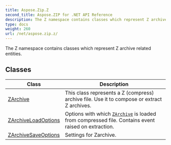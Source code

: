 ```yaml
---
title: Aspose.Zip.Z
second_title: Aspose.ZIP for .NET API Reference
description: The Z namespace contains classes which represent Z archive related entities
type: docs
weight: 260
url: /net/aspose.zip.z/
---
```

The Z namespace contains classes which represent Z archive related entities.

## Classes

| Class | Description |
| --- | --- |
| [ZArchive](./zarchive/) | This class represents a Z (compress) archive file. Use it to compose or extract Z archives. |
| [ZArchiveLoadOptions](./zarchiveloadoptions/) | Options with which [`ZArchive`](../aspose.zip.z/zarchive/) is loaded from compressed file. Contains event raised on extraction. |
| [ZArchiveSaveOptions](./zarchivesaveoptions/) | Settings for Zarchive. |


